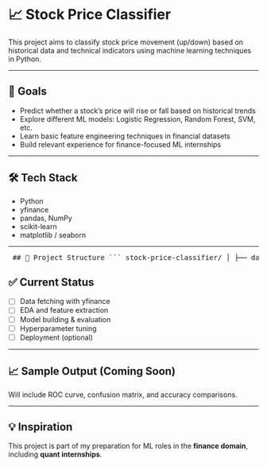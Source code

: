 # 📈 Stock Price Classifier

This project aims to classify stock price movement (up/down) based on historical data and technical indicators using machine learning techniques in Python.

---

## 🚀 Goals
- Predict whether a stock’s price will rise or fall based on historical trends
- Explore different ML models: Logistic Regression, Random Forest, SVM, etc.
- Learn basic feature engineering techniques in financial datasets
- Build relevant experience for finance-focused ML internships

---

## 🛠 Tech Stack
- Python
- yfinance
- pandas, NumPy
- scikit-learn
- matplotlib / seaborn

---

<pre> ## 📂 Project Structure ``` stock-price-classifier/ │ ├── data/ # Downloaded raw & cleaned stock data ├── notebooks/ # Jupyter notebooks for EDA and experiments ├── models/ # Saved models or scripts ├── results/ # Accuracy plots, confusion matrices, etc. └── README.md # Project overview ``` </pre>

## ✅ Current Status
- [ ] Data fetching with yfinance
- [ ] EDA and feature extraction
- [ ] Model building & evaluation
- [ ] Hyperparameter tuning
- [ ] Deployment (optional)

---

## 📈 Sample Output (Coming Soon)
Will include ROC curve, confusion matrix, and accuracy comparisons.

---

## 💡 Inspiration
This project is part of my preparation for ML roles in the **finance domain**, including **quant internships**.
